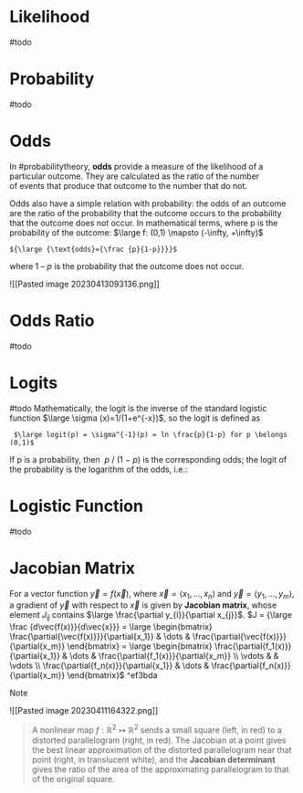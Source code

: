 # Likelihood
#todo

# Probability
#todo

# Odds
In #probabilitytheory, **odds** provide a measure of the likelihood of a particular outcome. They are calculated as the ratio of the number of events that produce that outcome to the number that do not. 

Odds also have a simple relation with probability: the odds of an outcome are the ratio of the probability that the outcome occurs to the probability that the outcome does not occur. In mathematical terms, where p is the probability of the outcome: $\large f: (0,1) \mapsto (-\infty, +\infty)$ 

	${\large {\text{odds}={\frac {p}{1-p}}}}$ 

where 1 – _p_ is the probability that the outcome does not occur.


![[Pasted image 20230413093136.png]]

# Odds Ratio
#todo

# Logits
#todo 
Mathematically, the logit is the inverse of the standard logistic function $\large \sigma (x)=1/(1+e^{-x})$, so the logit is defined as

	 $\large logit(p) = \sigma^{-1}(p) = ln \frac{p}{1-p} for p \belongs (0,1)$

If p is a probability, then  _p_ / (1 − _p_) is the corresponding odds; the logit of the probability is the logarithm of the odds, i.e.:

# Logistic Function
#todo

# Jacobian Matrix
For a vector function $\vec{y}=f(\vec{x})$, where
$\vec{x}=\langle x_1,\dots,x_n\rangle$ and
$\vec{y}=\langle y_1,\dots,y_m\rangle$, a gradient of $\vec{y}$ with respect to $\vec{x}$ is given by **Jacobian matrix**, whose element $J_{ij}$ contains $\large \frac{\partial y_{i}}{\partial x_{j}}$.
	$J = {\large \frac {d\vec{f(x)}}{d\vec{x}}} = \large \begin{bmatrix} \frac{\partial{\vec{f(x)}}}{\partial{x_1}} & \dots & \frac{\partial{\vec{f(x)}}}{\partial{x_m}} \end{bmatrix} = \large \begin{bmatrix} \frac{\partial{f_1(x)}}{\partial{x_1}} & \dots & \frac{\partial{f_1(x)}}{\partial{x_m}} \\ \vdots &  & \vdots \\ \frac{\partial{f_n(x)}}{\partial{x_1}} & \dots & \frac{\partial{f_n(x)}}{\partial{x_m}} \end{bmatrix}$  ^ef3bda

> [!note]
![[Pasted image 20230411164322.png]]
> A nonlinear map $f: \mathbb{R}^2 \mapsto \mathbb{R}^2$ sends a small square (left, in red) to a distorted parallelogram (right, in red). The Jacobian at a point gives the best linear approximation of the distorted parallelogram near that point (right, in translucent white), and the **Jacobian determinant** gives the ratio of the area of the approximating parallelogram to that of the original square. 

